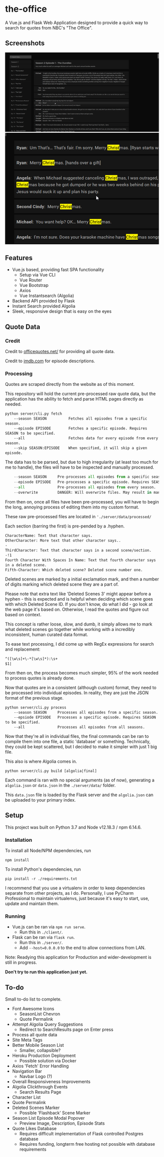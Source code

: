 # the-office

A Vue.js and Flask Web Application designed to provide a quick way to search for quotes from NBC's "The Office".

## Screenshots

![Episode Script](episode.png)
![Search Result Highlighting](search_results.png)

## Features

- Vue.js based, providing fast SPA functionality
    - Setup via Vue CLI
    - Vue Router
    - Vue Bootstrap
    - Axios
    - Vue Instantsearch (Algolia)
- Backend API provided by Flask
- Instant Search provided Algolia
- Sleek, responsive design that is easy on the eyes

## Quote Data

### Credit

Credit to [officequotes.net/](https://www.officequotes.net/) for providing all quote data.

Credit to [imdb.com](https://www.imdb.com/title/tt0386676/) for episode descriptions.

### Processing

Quotes are scraped directly from the website as of this moment.

This repository will hold the current pre-processed raw quote data, but the application has the ability to fetch and parse
HTML pages directly as needed.

```
python server/cli.py fetch
    --season SEASON          Fetches all episodes from a specific season.
    --episode EPISODE        Fetches a specific episode. Requires SEASON to be specified.
    --all                    Fetches data for every episode from every season.
    --skip SEASON:EPISODE    When specified, it will skip a given episode.
```

The data has to be parsed, but due to high irregularity (at least too much for me to handle), the files will have to be
inspected and manually processed.

```python server/cli.py preprocess
    --season SEASON     Pre-processes all episodes from a specific season.
    --episode EPISODE   Pre-processes a specific episode. Requires SEASON to be specified.
    --all               Pre-processes all episodes from every season.
    --overwrite         DANGER: Will overwrite files. May result in manually processed files to be lost forever.
```

From then on, once all files have been pre-processed, you will have to begin the long, annoying process of editing them into my custom format.

These raw pre-processed files are located in `'./server/data/processed/`

Each section (barring the first) is pre-pended by a .hyphen.

```
CharacterName: Text that character says.
OtherCharacter: More text that other character says..
-
ThirdCharacter: Text that character says in a second scene/section.
-!1
Fourth Character With Spaces In Name: Text that fourth character says in a deleted scene.
Fifth-Character: Which deleted scene? Deleted scene number one.
```

Deleted scenes are marked by a initial exclamation mark, and then a number of digits marking which deleted scene they are a part of.

Please note that extra text like 'Deleted Scenes 3' might appear before a hyphen - this is expected and is helpful when deciding
which scene goes with which Deleted Scene ID. If you don't know, do what I did - go look at the web page it's based on.
Otherwise, I read the quotes and figure out based on context.

This concept is rather loose, slow, and dumb, it simply allows me to mark what deleted scenes go together while working
with a incredibly inconsistent, human curated data format.

To ease text processing, I did come up with RegEx expressions for search and replacement:

```
^([\w\s]+\-*[\w\s]*):\s+
$1|
```

From then on, the process becomes much simpler, 95% of the work needed to process quotes is already done.

Now that quotes are in a consistent (although custom) format, they need to be processed into individual episodes. In reality,
they are just the JSON format of the previous stage.

```
python server/cli.py process
    --season SEASON     Processes all episodes from a specific season.
    --epsiode EPISODE   Processes a specific episode. Requires SEASON to be specified.
    --all               Processes all episodes from all seasons.
```

Now that they're all in individual files, the final commands can be ran to compile them into one file, a static
'database' or something. Technically, they could be kept scattered, but I decided to make it simpler with just 1 big file.

This also is where Algolia comes in.

```
python server/cli.py build [algolia|final]
```

Each command is ran with no special arguments (as of now), generating a `algolia.json` or `data.json` in the `./server/data/` folder.

This `data.json` file is loaded by the Flask server and the `algolia.json` can be uploaded to your primary index.

## Setup

This project was built on Python 3.7 and Node v12.18.3 / npm 6.14.6.

### Installation

To install all Node/NPM dependencies, run

```
npm install
```

To install Python's dependencies, run

```
pip install -r ./requirements.txt
```

I recommend that you use a virtualenv in order to keep dependencies separate from other projects, as I do.
Personally, I use PyCharm Professional to maintain virtualenvs, just because it's easy to start, use, update and maintain
them.

### Running

- Vue.js can be ran via `npm run serve`.
    - Run this in `./client/`.
- Flask can be ran via `flask run`.
    - Run this in `./server/`.
    - Add `--host=0.0.0.0` to the end to allow connections from LAN.
    
Note: Readying this application for Production and wider-development is still in progress.

**Don't try to run this application just yet.**

## To-do

Small to-do list to complete.

- Font Awesome Icons
    - SeasonList Chevron
    - Quote Permalink
- Attempt Algolia Query Suggestions
    - Redirect to SearchResults page on Enter press
- Process all quote data
- Site Meta Tags
- Better Mobile Season List
    - Smaller, collapsible?
- Heroku Production Deployment
    - Possible solution via Docker
- Axios 'Fetch' Error Handling
- Navigation Bar
    - Navbar Logo (?)
- Overall Responsiveness Improvements
- Algolia Clickthrough Events
    - Search Results Page
- Character List
- Quote Permalink
- Deleted Scenes Marker
    - Possible 'Flashback' Scene Marker
- Season List Episode Modal Popover
    - Preview Image, Description, Episode Stats
- Quote Likes Database
    - Requires difficult implementation of Flask controlled Postgres database
    - Requires funding, longterm free hosting not possible with database requirements
